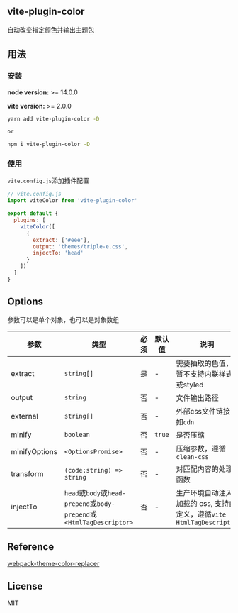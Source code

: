 <h2 align="left">vite-plugin-color</h2>

<p align="left">自动改变指定颜色并输出主题包</p>

## 用法

### 安装

**node version:** >= 14.0.0

**vite version:** >= 2.0.0

```bash
yarn add vite-plugin-color -D

or

npm i vite-plugin-color -D
```

### 使用

`vite.config.js`添加插件配置
```javascript
// vite.config.js
import viteColor from 'vite-plugin-color'

export default {
  plugins: [
    viteColor([
      {
        extract: ['#eee'],
        output: 'themes/triple-e.css',
        injectTo: 'head'
      }
    ])
  ]
}
```

## Options

参数可以是单个对象，也可以是对象数组

| 参数 | 类型 | 必须 | 默认值 | 说明 |
| --- | --- | --- | --- | --- |
| extract | `string[]` | 是 | - | 需要抽取的色值，暂不支持内联样式或styled |
| output | `string` | 否 | - | 文件输出路径 |
| external | `string[]` | 否 | - | 外部css文件链接，如`cdn` |
| minify | `boolean` | 否 | `true` | 是否压缩 |
| minifyOptions | `<OptionsPromise>` | 否 | - | 压缩参数，遵循`clean-css` |
| transform | `(code:string) => string` | 否 | - | 对匹配内容的处理函数 |
| injectTo | `head`或`body`或`head-prepend`或`body-prepend`或`<HtmlTagDescriptor>` | 否 | - | 生产环境自动注入加载的 css, 支持自定义，遵循`vite HtmlTagDescriptor` |
## Reference

[webpack-theme-color-replacer](https://github.com/hzsrc/webpack-theme-color-replacer)

## License

MIT
